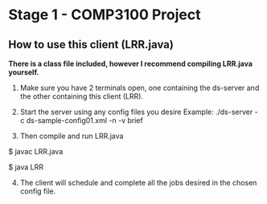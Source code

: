 # Stage 1 - COMP3100 Project
## How to use this client (LRR.java)
**There is a class file included, however I recommend compiling LRR.java yourself.**

1. Make sure you have 2 terminals open, one containing the ds-server and the other containing this client (LRR).
2. Start the server using any config files you desire 
Example:
    ./ds-server -c ds-sample-config01.xml -n -v brief 

3. Then compile and run LRR.java 

$   javac LRR.java

$   java LRR

4. The client will schedule and complete all the jobs desired in the chosen config file.

